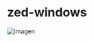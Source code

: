 # zed-windows

![imagen](https://github.com/user-attachments/assets/34f307fb-1266-482a-88c4-962e36596086)

